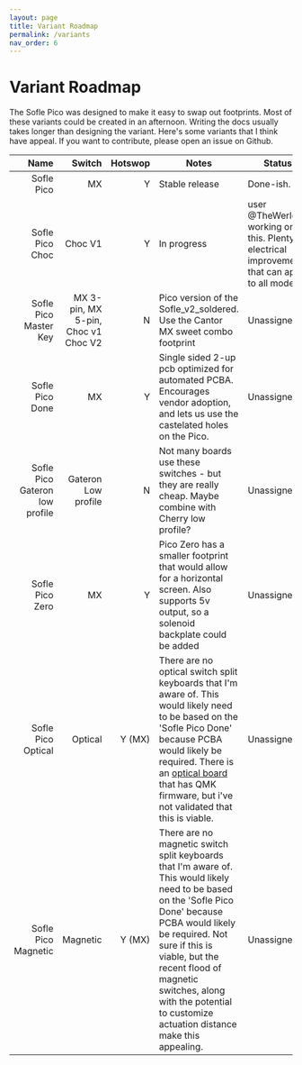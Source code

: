 ```yaml
---
layout: page
title: Variant Roadmap
permalink: /variants
nav_order: 6
---
```


# Variant Roadmap

The Sofle Pico was designed to make it easy to swap out footprints. Most of these variants could be created in an afternoon. Writing the docs usually takes longer than designing the variant. Here's some variants that I think have appeal. If you want to contribute, please open an issue on Github.

| Name | Switch | Hotswop | Notes | Status |
|-----:|-------:|-----: |-----|-----|
|Sofle Pico| MX | Y | Stable release | Done-ish. |
| Sofle Pico Choc | Choc V1 | Y |In progress | user @TheWerle is working on this. Plenty of electrical improvements that can apply to all models. |
| Sofle Pico Master Key | MX 3-pin, MX 5-pin, Choc v1 Choc V2 | N | Pico version of the Sofle_v2_soldered. Use the Cantor MX sweet combo footprint | Unassigned |
| Sofle Pico Done | MX | Y | Single sided 2-up pcb optimized for automated PCBA. Encourages vendor adoption, and lets us use the castelated holes on the Pico.| Unassigned |
| Sofle Pico Gateron low profile | Gateron Low profile | N | Not many boards use these switches - but they are really cheap. Maybe combine with Cherry low profile? | Unassigned |
| Sofle Pico Zero | MX | Y | Pico Zero has a smaller footprint that would allow for a horizontal screen. Also supports 5v output, so a solenoid backplate could be added | Unassigned |
| Sofle Pico Optical | Optical | Y (MX) | There are no optical switch split keyboards that I'm aware of. This would likely need to be based on the 'Sofle Pico Done' because PCBA would likely be required. There is an [optical board](https://github.com/girishji/optical-keyboard-old?tab=readme-ov-file) that has QMK firmware, but i've not validated that this is viable. | Unassigned |
| Sofle Pico Magnetic | Magnetic | Y (MX) | There are no magnetic switch split keyboards that I'm aware of. This would likely need to be based on the 'Sofle Pico Done' because PCBA would likely be required. Not sure if this is viable, but the recent flood of magnetic switches, along with the potential to customize actuation distance make this appealing. | Unassigned |